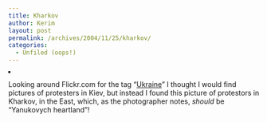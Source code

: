 ```yaml
---
title: Kharkov
author: Kerim
layout: post
permalink: /archives/2004/11/25/kharkov/
categories:
  - Unfiled (oops!)
---
```

<a href="http://www.flickr.com/photos/35034356962@N01/1671194/" onclick="_gaq.push(['_trackEvent', 'outbound-article', 'http://www.flickr.com/photos/35034356962@N01/1671194/', '']);"  title="photo sharing"><img src="http://www.flickr.com/photos/1671194_ef02808b01_m.jpg" alt="" style="border: solid 2px #000000;" /></a></span><br clear="all" /> 

<p style="">
  Looking around Flickr.com for the tag &#8220;<a href="http://flickr.com/photos/tags/ukraine" onclick="_gaq.push(['_trackEvent', 'outbound-article', 'http://flickr.com/photos/tags/ukraine', 'Ukraine']);" >Ukraine</a>&#8221; I thought I would find pictures of protesters in Kiev, but instead I found this picture of protestors in Kharkov, in the East, which, as the photographer notes, <em>should</em> be &#8220;Yanukovych heartland&#8221;!


